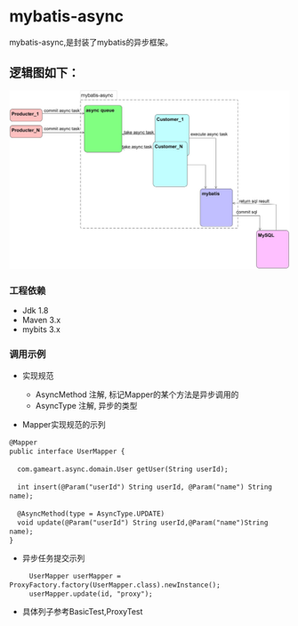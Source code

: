 # mybatis-async
mybatis-async,是封装了mybatis的异步框架。

## 逻辑图如下：
 ![image](https://github.com/LeiXuan6/mybatis-async/raw/master/src/test/java/com/gameart/async/img/mybatis-async.jpg)

### 工程依赖
+ Jdk 1.8
+ Maven 3.x
+ mybits 3.x

### 调用示例
+ 实现规范
   + AsyncMethod 注解, 标记Mapper的某个方法是异步调用的
   + AsyncType   注解, 异步的类型

+ Mapper实现规范的示列

```
@Mapper
public interface UserMapper {

  com.gameart.async.domain.User getUser(String userId);

  int insert(@Param("userId") String userId, @Param("name") String name);

  @AsyncMethod(type = AsyncType.UPDATE)
  void update(@Param("userId") String userId,@Param("name")String name);
}

``` 

+ 异步任务提交示列
```
     UserMapper userMapper = ProxyFactory.factory(UserMapper.class).newInstance();
     userMapper.update(id, "proxy");
```
 + 具体列子参考BasicTest,ProxyTest
